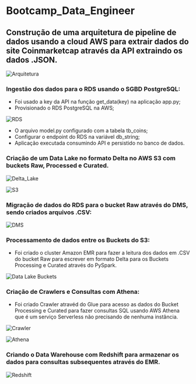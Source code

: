 # Bootcamp_Data_Engineer

## Construção de uma arquitetura de pipeline de dados usando a cloud AWS para extrair dados do site Coinmarketcap através da API extraindo os dados .JSON.

![Arquitetura](https://user-images.githubusercontent.com/45739569/218258669-fafad37f-4416-4b45-8217-4bf72c13f801.PNG)

### Ingestão dos dados para o RDS usando o SGBD PostgreSQL:

- Foi usado a key da API na função get_data(key) na aplicação app.py;
- Provisionado o RDS PostgreSQL na AWS;


![RDS](https://user-images.githubusercontent.com/45739569/218258389-71d38d08-dd2e-46c0-8ac1-7054ec677cb6.PNG)




- O arquivo model.py configurado com a tabela tb_coins;
- Configurar o endpoint do RDS na variável db_string;
- Aplicação executada consumindo API e persistido no banco de dados.

### Criação de um Data Lake no formato Delta no AWS S3 com buckets Raw, Processed e Curated.

![Delta_Lake](https://user-images.githubusercontent.com/45739569/218259255-96b34f51-3ad4-4c3c-ad30-39f08fff505c.PNG)


![S3](https://user-images.githubusercontent.com/45739569/218259611-3b0b5c30-0af4-45ce-8c41-91fd98fb1733.PNG)



### Migração de dados do RDS para o bucket Raw através do DMS, sendo criados arquivos .CSV:


![DMS](https://user-images.githubusercontent.com/45739569/224553617-b626215b-4f74-4e95-83f0-2a6d3107fe71.png)


### Processamento de dados entre os Buckets do S3:

- Foi criado o cluster Amazon EMR para fazer a leitura dos dados em .CSV do bucket Raw para escrever em formato Delta para os Buckets Processing e Curated através do PySpark.


![Data Lake Buckets](https://user-images.githubusercontent.com/45739569/224554457-89eea6a9-3a7c-48ac-b6ae-9ce659cc67f6.png)


### Criação de Crawlers e Consultas com Athena:

- Foi criado Crawler atravéd do Glue para acesso as dados do Bucket Processing e Curated para fazer consultas SQL usando AWS Athena que é um serviço Serverless não precisando de nenhuma instância.

![Crawler](https://user-images.githubusercontent.com/45739569/224555564-2b741c10-909c-4ea6-8886-f0c5147fc1de.png)


![Athena](https://user-images.githubusercontent.com/45739569/224555727-76d0f8d5-78c3-42ee-871e-d768c6a43057.png)


### Criando o Data Warehouse com Redshift para armazenar os dados para consultas subsequentes através do EMR.


![Redshift](https://user-images.githubusercontent.com/45739569/224556073-727a1303-e975-4c94-9ccc-c3fe9b4f104d.png)





